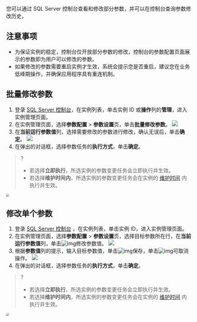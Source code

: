 您可以通过 SQL Server 控制台查看和修改部分参数，并可以在控制台查询参数修改历史。

## 注意事项
- 为保证实例的稳定，控制台仅开放部分参数的修改，控制台的参数配置页面展示的参数即为用户可以修改的参数。
- 如果修改的参数需要重启实例才生效，系统会提示您是否重启，建议您在业务低峰期操作，并确保应用程序具有重连机制。

## 批量修改参数
1. 登录 [SQL Server 控制台](https://console.cloud.tencent.com/sqlserver)，在实例列表，单击实例 ID 或**操作**列的**管理**，进入实例管理页面。
2. 在实例管理页面，选择**参数配置** > **参数设置**页，单击**批量修改参数**。
![](https://main.qcloudimg.com/raw/ade9036dc7134d87525aae63f844e2d8.png)
3. 在**当前运行参数值**列，选择需要修改的参数进行修改，确认无误后，单击**确定**。
![](https://main.qcloudimg.com/raw/f96197b569cbd3802f81458134c6d4ca.png)
4. 在弹出的对话框，选择参数任务的**执行方式**，单击**确定**。
>?
>- 若选择**立即执行**，所选实例的参数变更任务会立即执行并生效。
>- 若选择**维护时间内**，所选实例的参数变更任务会在实例的 [维护时间](https://cloud.tencent.com/document/product/238/43218) 内执行并生效。
> 
<img src="https://main.qcloudimg.com/raw/334879a28403bf9e6c81a411abb46008.png" style="zoom:50%;" />

## 修改单个参数
1. 登录 [SQL Server 控制台](https://console.cloud.tencent.com/sqlserver) ，在实例列表，单击实例 ID，进入实例管理页面。
2. 在实例管理页面，选择**参数配置** > **参数设置**页，选择目标参数所在行，在**当前运行参数值**列，单击![img](https://main.qcloudimg.com/raw/788902e3f8c335cf17de420f7181c2a8.png)修改参数值。
![](https://main.qcloudimg.com/raw/7af4115b8844feb06b330971742ffb7a.png)
3. 根据**参数值**列的提示，输入目标参数值，单击![img](https://main.qcloudimg.com/raw/1f4c7f2e0744bc601efb5d9fb04a7a04.png)保存，单击![img](https://main.qcloudimg.com/raw/2106cb4b9337a1a2fff5908581d2a908.png)可取消操作。
![](https://main.qcloudimg.com/raw/f978693251217cdeac5e602ac4b4ac5b.png)
4. 在弹出的对话框，选择参数任务的**执行方式**，单击**确定**。
>?
>- 若选择**立即执行**，所选实例的参数变更任务会立即执行并生效。
>- 若选择**维护时间内**，所选实例的参数变更任务会在实例的 [维护时间](https://cloud.tencent.com/document/product/238/43218) 内执行并生效。
>
<img src="https://main.qcloudimg.com/raw/2288bc451113c0329965261e7c0dfc73.png" style="zoom:50%;" />
